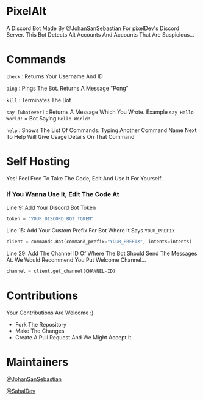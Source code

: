 # PixelAlt

A Discord Bot Made By [@JohanSanSebastian](https://github.com/JohanSanSebastian) For pixelDev's Discord Server. This Bot Detects Alt Accounts And Accounts That Are Suspicious...

# Commands

```check``` : Returns Your Username And ID

```ping``` : Pings The Bot. Returns A Message "Pong"

```kill``` : Terminates The Bot

```say [whatever]``` : Returns A Message Which You Wrote. Example ```say Hello World!``` =  Bot Saying ```Hello World!```

```help``` : Shows The List Of Commands. Typing Another Command Name Next To Help Will Give Usage Details On That Command

# Self Hosting

Yes! Feel Free To Take The Code, Edit And Use It For Yourself...

### If You Wanna Use It, Edit The Code At

Line 9: Add Your Discord Bot Token

```python
token = "YOUR_DISCORD_BOT_TOKEN"
```

Line 15: Add Your Custom Prefix For Bot Where It Says ```YOUR_PREFIX```

```python
client = commands.Bot(command_prefix="YOUR_PREFIX", intents=intents)
```

Line 29: Add The Channel ID Of Where The Bot Should Send The Messages At. We Would Recommend You Put Welcome Channel...

```python
channel = client.get_channel(CHANNEL-ID)
```

# Contributions

Your Contributions Are Welcome :)

* Fork The Repository
* Make The Changes
* Create A Pull Request And We Might Accept It

# Maintainers

[@JohanSanSebastian](https://github.com/JohanSanSebastian)

[@SahalDev](https://github.com/SahalDev)
